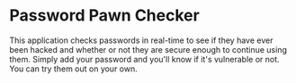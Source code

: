 # Password Pawn Checker

This application checks passwords in real-time to see if they have ever been hacked and whether or not they are secure enough to continue using them. Simply add your password and you'll know if it's vulnerable or not. You can try them out on your own.
